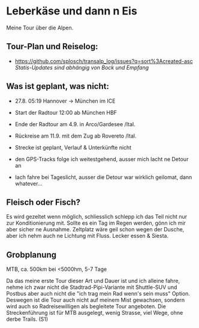 # Leberkäse und dann n Eis
Meine Tour über die Alpen.

## Tour-Plan und Reiselog:
- https://github.com/splosch/transalp_log/issues?q=sort%3Acreated-asc
*Statis-Updates sind abhängig von Bock und Empfang*

## Was ist geplant, was nicht:
- 27.8. 05:19 Hannover -> München im ICE
- Start der Radtour 12:00 ab München HBF
- Ende der Radtour am 4.9. in Arco/Gardesee /Ital.
- Rückreise am 11.9. mit dem Zug ab Rovereto /Ital.

- Strecke ist geplant, Verlauf & Unterkünfte nicht
- den GPS-Tracks folge ich weitestgehend, ausser mich lacht ne Detour an
- Iach fahre bei Tageslicht, ausser die Detour war wirklich geilomat, dann whatever...

## Fleisch oder Fisch?
Es wird gezeltet wenn möglich, schliesslich schlepp ich das Teil nicht nur zur Konditionierung mit.
Sollte es ein Tag im Regen werden, gönn ich mir aber sicher ne Ausnahme.
Zeltplatz wäre geil schon wegen der Dusche, aber ich nehm auch ne Lichtung mit Fluss.
Lecker essen & Siesta.

## Grobplanung
MTB, ca. 500km bei <5000hm, 5-7 Tage

Da das meine erste Tour dieser Art und Dauer ist und ich alleine fahre, nehme ich zwar nicht die Stadtrad-Pipi-Variante mit Shuttle-SUV und Postbus aber auch nicht die "ich trag mein Rad wenn's sein muss" Option.
Deswegen ist die Tour auch nicht auf meinem Mist gewachsen, sondern wird auch so Radreisewilligen als begleitete Tour angeboten. Die Streckenführung ist für MTB ausgelegt, wenig Strasse, viel Wege, ohne derbe Trails. (S1)
